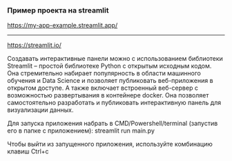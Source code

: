
### Пример проекта на streamlit

https://my-app-example.streamlit.app/

---

https://streamlit.io/

Создавать интерактивные панели можно с использованием библиотеки Streamlit – простой библиотеке Python с открытым исходным кодом.
Она стремительно набирает популярность в области машинного обучения и Data Science и позволяет публиковать веб-приложения в открытом доступе.
А также включает встроенный веб-сервер с возможностью развертывания в контейнере docker.
Она позволяет самостоятельно разработать и публиковать интерактивную панель для визуализации данных.

Для запуска приложения набрать в CMD/Powershell/terminal (запустив его в папке с приложением):
streamlit run main.py

Чтобы выйти из запущенного приложения, используйте комбинацию клавиш Ctrl+с
